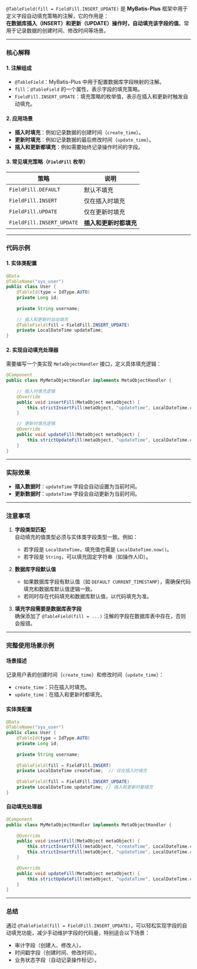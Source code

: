 `@TableField(fill = FieldFill.INSERT_UPDATE)` 是 **MyBatis-Plus** 框架中用于定义字段自动填充策略的注解，它的作用是：  
**在数据库插入（INSERT）和更新（UPDATE）操作时，自动填充该字段的值**。常用于记录数据的创建时间、修改时间等场景。

---

### 核心解释

#### 1. **注解组成**
- `@TableField`：MyBatis-Plus 中用于配置数据库字段映射的注解。
- `fill`：`@TableField` 的一个属性，表示字段的填充策略。
- `FieldFill.INSERT_UPDATE`：填充策略的枚举值，表示在插入和更新时触发自动填充。

#### 2. **应用场景**
- **插入时填充**：例如记录数据的创建时间（`create_time`）。
- **更新时填充**：例如记录数据的最后修改时间（`update_time`）。
- **插入和更新都填充**：例如需要始终记录操作时间的字段。

#### 3. **常见填充策略（`FieldFill` 枚举）**
| 策略                      | 说明                   |
| ------------------------- | ---------------------- |
| `FieldFill.DEFAULT`       | 默认不填充             |
| `FieldFill.INSERT`        | 仅在插入时填充         |
| `FieldFill.UPDATE`        | 仅在更新时填充         |
| `FieldFill.INSERT_UPDATE` | **插入和更新时都填充** |

---

### 代码示例

#### 1. **实体类配置**
```java
@Data
@TableName("sys_user")
public class User {
    @TableId(type = IdType.AUTO)
    private Long id;
    
    private String username;
    
    // 插入和更新时自动填充
    @TableField(fill = FieldFill.INSERT_UPDATE)
    private LocalDateTime updateTime;
}
```

#### 2. **实现自动填充处理器**
需要编写一个类实现 `MetaObjectHandler` 接口，定义具体填充逻辑：
```java
@Component
public class MyMetaObjectHandler implements MetaObjectHandler {
    
    // 插入时填充逻辑
    @Override
    public void insertFill(MetaObject metaObject) {
        this.strictInsertFill(metaObject, "updateTime", LocalDateTime.class, LocalDateTime.now());
    }

    // 更新时填充逻辑
    @Override
    public void updateFill(MetaObject metaObject) {
        this.strictUpdateFill(metaObject, "updateTime", LocalDateTime.class, LocalDateTime.now());
    }
}
```

---

### 实际效果

- **插入数据时**：`updateTime` 字段会自动设置为当前时间。
- **更新数据时**：`updateTime` 字段会自动更新为当前时间。

---

### 注意事项

1. **字段类型匹配**  
   自动填充的值类型必须与实体类字段类型一致。例如：
   - 若字段是 `LocalDateTime`，填充值也需是 `LocalDateTime.now()`。
   - 若字段是 `String`，可以填充固定字符串（如操作人ID）。

2. **数据库字段默认值**  
   - 如果数据库字段有默认值（如 `DEFAULT CURRENT_TIMESTAMP`），需确保代码填充和数据库默认值逻辑一致。
   - 若同时存在代码填充和数据库默认值，以代码填充为准。

3. **填充字段需要是数据库表字段**  
   确保添加了 `@TableField(fill = ...)` 注解的字段在数据库表中存在，否则会报错。

---

### 完整使用场景示例

#### 场景描述
记录用户表的创建时间（`create_time`）和修改时间（`update_time`）：
- `create_time`：只在插入时填充。
- `update_time`：在插入和更新时都填充。

#### 实体类配置
```java
@Data
@TableName("sys_user")
public class User {
    @TableId(type = IdType.AUTO)
    private Long id;
    
    private String username;
    
    @TableField(fill = FieldFill.INSERT)
    private LocalDateTime createTime;  // 仅在插入时填充
    
    @TableField(fill = FieldFill.INSERT_UPDATE)
    private LocalDateTime updateTime; // 插入和更新时都填充
}
```

#### 自动填充处理器
```java
@Component
public class MyMetaObjectHandler implements MetaObjectHandler {
    
    @Override
    public void insertFill(MetaObject metaObject) {
        this.strictInsertFill(metaObject, "createTime", LocalDateTime.class, LocalDateTime.now());
        this.strictInsertFill(metaObject, "updateTime", LocalDateTime.class, LocalDateTime.now());
    }

    @Override
    public void updateFill(MetaObject metaObject) {
        this.strictUpdateFill(metaObject, "updateTime", LocalDateTime.class, LocalDateTime.now());
    }
}
```

---

### 总结
通过 `@TableField(fill = FieldFill.INSERT_UPDATE)`，可以轻松实现字段的自动填充功能，减少手动维护字段的代码量，特别适合以下场景：
- 审计字段（创建人、修改人）。
- 时间戳字段（创建时间、修改时间）。
- 业务状态字段（自动记录操作标记）。